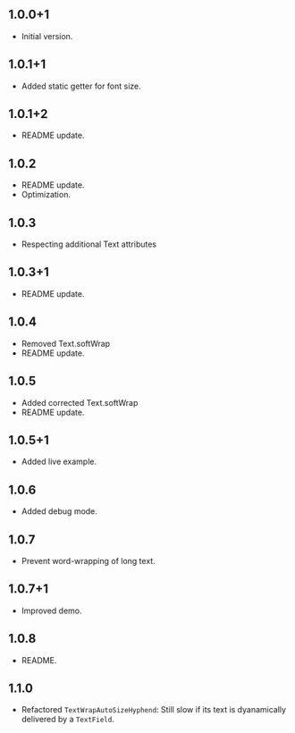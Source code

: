 ## 1.0.0+1

- Initial version.

## 1.0.1+1

- Added static getter for font size.

## 1.0.1+2

- README update.

## 1.0.2

- README update.
- Optimization.

## 1.0.3

- Respecting additional Text attributes

## 1.0.3+1

- README update.

## 1.0.4

- Removed Text.softWrap
- README update.

## 1.0.5

- Added corrected Text.softWrap
- README update.

## 1.0.5+1

- Added live example.

## 1.0.6

- Added debug mode.

## 1.0.7

- Prevent word-wrapping of long text.

## 1.0.7+1

- Improved demo.

## 1.0.8

- README.

## 1.1.0

- Refactored `TextWrapAutoSizeHyphend`: Still slow if its text is dyanamically delivered by a `TextField`.